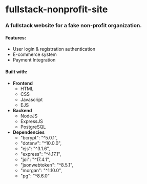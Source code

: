 # fullstack-nonprofit-site

### A fullstack website for a fake non-profit organization.

#### Features:
- User login & registration authentication
- E-commerce system
- Payment Integration

#### Built with:
- **Frontend**
  - HTML
  - CSS
  - Javascript
  - EJS
- **Backend**
  - NodeJS
  - ExpressJS
  - PostgreSQL
- **Dependencies**
  - "bcrypt": "^5.0.1",
  - "dotenv": "^10.0.0",
  - "ejs": "^3.1.6",
  - "express": "^4.17.1",
  - "joi": "^17.4.1",
  - "jsonwebtoken": "^8.5.1",
  - "morgan": "^1.10.0",
  - "pg": "^8.6.0"
